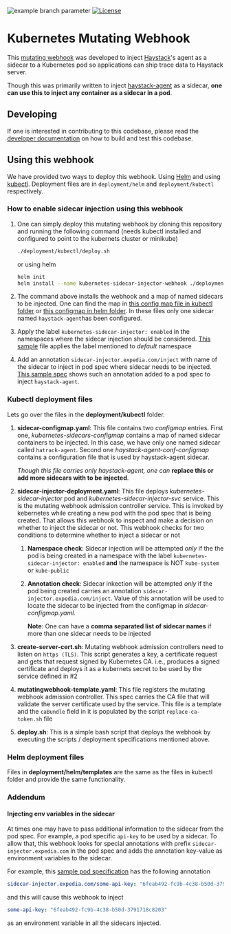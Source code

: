 ![example branch parameter](https://github.com/ExpediaGroup/kubernetes-sidecar-injector/actions/workflows/deploy.yaml/badge.svg?branch=master)
[![License](https://img.shields.io/badge/license-Apache%20License%202.0-blue.svg)](https://github.com/ExpediaGroup/kubernetes-sidecar-injector/blob/master/LICENSE)

Kubernetes Mutating Webhook
===========

This [mutating webhook](https://kubernetes.io/docs/reference/access-authn-authz/admission-controllers/#mutatingadmissionwebhook) was developed to inject [Haystack](http://expediadotcom.github.io/haystack/)'s agent as a sidecar to a Kubernetes pod so applications can ship trace data to Haystack server. 

Though this was primarily written to inject [haystack-agent](https://github.com/ExpediaDotCom/haystack-agent) as a sidecar, __one can use this to inject any container as a sidecar in a pod__.

## Developing

If one is interested in contributing to this codebase, please read the [developer documentation](DEVELOP.md) on how to build and test this codebase.

## Using this webhook

We have provided two ways to deploy this webhook. Using [Helm](https://helm.sh/) and using [kubectl](https://kubernetes.io/docs/reference/kubectl/overview/). Deployment files are in `deployment/helm` and `deployment/kubectl` respectively. 

### How to enable sidecar injection using this webhook

1. One can simply deploy this mutating webhook by cloning this repository and running the following command (needs kubectl installed and configured to point to the kubernets cluster or minikube)

    ```bash
    ./deployment/kubectl/deploy.sh
    ```

    or using helm

    ```bash
    helm init
    helm install --name kubernetes-sidecar-injector-webhook ./deployment/helm
    ```

2. The command above installs the webhook and a map of named sidecars to be injected. One can find the map in [this config map file in kubectl folder](deployment/kubectl/sidecar-configmap.yaml) or [this configmap in helm folder](charts/kubernetes-sidecar-injector/templates/sidecar-configmap.yaml). In these files only one sidecar named `haystack-agent`has been configured.

3. Apply the label `kubernetes-sidecar-injector: enabled` in the namespaces where the sidecar injection should be considered. [This sample](sample/namespace-label.yaml) file applies the label mentioned to _default_ namespace

4. Add an annotation `sidecar-injector.expedia.com/inject`  with name of the sidecar to inject in pod spec where sidecar needs to be injected. [This sample spec](sample/echo-server.yaml#L12) shows such an annotation added to a pod spec to inject `haystack-agent`. 

### Kubectl deployment files

Lets go over the files in the __deployment/kubectl__ folder.

1. __sidecar-configmap.yaml__:  This file contains two _configmap_ entries.  First one, _kubernetes-sidecars-configmap_ contains a map of named sidecar containers to be injected. In this case, we have only one named sidecar called `hatrack-agent`. Second one _haystack-agent-conf-configmap_ contains a configuration file that is used by haystack-agent sidecar. 

    _Though this file carries only haystack-agent, one can_  __replace this or add more sidecars with to be injected__. 

2. __sidecar-injector-deployment.yaml__: This file deploys _kubernetes-sidecar-injector_ pod and _kubernetes-sidecar-injector-svc_ service. This is the mutating webhook admission controller service. This is invoked by kebernetes while creating a new pod with the pod spec that is being created. That allows this webhook to inspect and make a decision on whether to inject the sidecar or not. This webhook checks for two conditions to determine whether to inject a sidecar or not
    1. __Namespace check__:  Sidecar injection will be attempted _only_ if the the pod is being created in a namespace with the label `kubernetes-sidecar-injector: enabled` __and__  the namespace is NOT `kube-system` or `kube-public`

    2. __Annotation check__: Sidecar inkection will be attempted _only_ if the pod being created carries an annotation `sidecar-injector.expedia.com/inject`.  Value of this annotation will be used to locate the sidecar to be injected from the configmap in _sidecar-configmap.yaml_.

       __Note__: One can have a __comma separated list of sidecar names__ if more than one sidecar needs to be injected

3. __create-server-cert.sh__: Mutating webhook admission controllers need to listen on `https (TLS)`. This script generates a key, a certificate request and gets that request signed by Kubernetes CA. i.e., produces a signed certificate and deploys it as a kubernets secret to be used by the service defined in #2

4. __mutatingwebhook-template.yaml__: This file registers the mutating webhook admission controller. This spec carries the CA file that will validate the server certificate used by the service. This file is a template and the `caBundle` field in it is populated by the script `replace-ca-token.sh` file

5. __deploy.sh__: This is a simple bash script that deploys the webhook by executing the scripts / deployment specifications mentioned above.  

### Helm deployment files

Files in __deployment/helm/templates__ are the same as the files in kubectl folder and provide the same functionality.

### Addendum

#### Injecting env variables in the sidecar

At times one may have to pass additional information to the sidecar from the pod spec. For example, a pod specific `api-key` to be used by a sidecar. To allow that, this webhook looks for special annotations with prefix `sidecar-injector.expedia.com` in the pod spec and adds the annotation key-value as environment variables to the sidecar. 

For example, this [sample pod specification](sample/echo-server.yaml#L13) has the following annotation 

  ```yaml
  sidecar-injector.expedia.com/some-api-key: "6feab492-fc9b-4c38-b50d-3791718c8203"
  ```

and this will cause this webhook to inject

  ```yaml
  some-api-key: "6feab492-fc9b-4c38-b50d-3791718c8203"
  ```

as an environment variable in all the sidecars injected.


